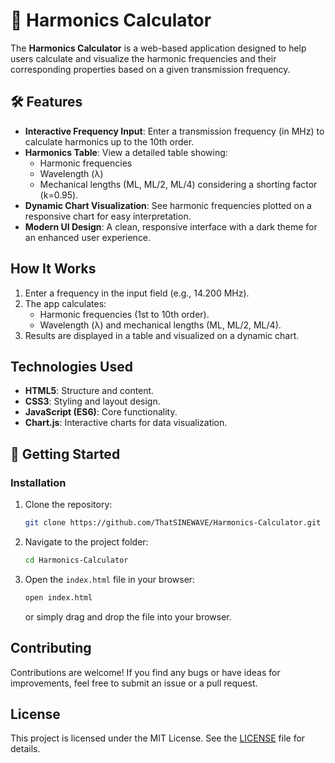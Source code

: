# 📡 Harmonics Calculator

The **Harmonics Calculator** is a web-based application designed to help users calculate and visualize the harmonic frequencies and their corresponding properties based on a given transmission frequency.

## 🛠 Features

- **Interactive Frequency Input**: Enter a transmission frequency (in MHz) to calculate harmonics up to the 10th order.
- **Harmonics Table**: View a detailed table showing:
  - Harmonic frequencies
  - Wavelength (λ)
  - Mechanical lengths (ML, ML/2, ML/4) considering a shorting factor (k=0.95).
- **Dynamic Chart Visualization**: See harmonic frequencies plotted on a responsive chart for easy interpretation.
- **Modern UI Design**: A clean, responsive interface with a dark theme for an enhanced user experience.

## How It Works

1. Enter a frequency in the input field (e.g., 14.200 MHz).
2. The app calculates:
   - Harmonic frequencies (1st to 10th order).
   - Wavelength (λ) and mechanical lengths (ML, ML/2, ML/4).
3. Results are displayed in a table and visualized on a dynamic chart.

## Technologies Used

- **HTML5**: Structure and content.
- **CSS3**: Styling and layout design.
- **JavaScript (ES6)**: Core functionality.
- **Chart.js**: Interactive charts for data visualization.

## 🚀 Getting Started

### Installation

1. Clone the repository:
   ```bash
   git clone https://github.com/ThatSINEWAVE/Harmonics-Calculator.git
   ```
2. Navigate to the project folder:
   ```bash
   cd Harmonics-Calculator
   ```

3. Open the `index.html` file in your browser:
   ```bash
   open index.html
   ```
   or simply drag and drop the file into your browser.

## Contributing
Contributions are welcome! If you find any bugs or have ideas for improvements, feel free to submit an issue or a pull request.

## License
This project is licensed under the MIT License. See the [LICENSE](LICENSE) file for details.